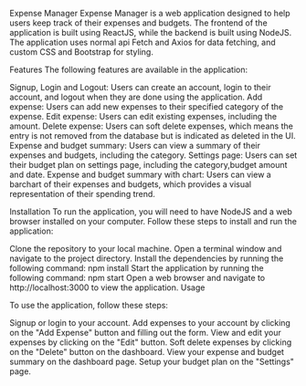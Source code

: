 Expense Manager
Expense Manager is a web application designed to help users keep track of their expenses and budgets. The frontend of the application is built using ReactJS, while the backend is built using NodeJS. The application uses normal api Fetch and Axios for data fetching, and custom CSS and Bootstrap for styling.

Features
The following features are available in the application:

Signup, Login and Logout: Users can create an account, login to their account, and logout when they are done using the application.
Add expense: Users can add new expenses to their specified category of the expense.
Edit expense: Users can edit existing expenses, including the amount.
Delete expense: Users can soft delete expenses, which means the entry is not removed from the database but is indicated as deleted in the UI.
Expense and budget summary: Users can view a summary of their expenses and budgets, including the category.
Settings page: Users can set their budget plan on settings page, including the category,budget amount and date.
Expense and budget summary with chart: Users can view a barchart of their expenses and budgets, which provides a visual representation of their spending trend.


Installation
To run the application, you will need to have NodeJS and a web browser installed on your computer. Follow these steps to install and run the application:

Clone the repository to your local machine.
Open a terminal window and navigate to the project directory.
Install the dependencies by running the following command: npm install
Start the application by running the following command: npm start
Open a web browser and navigate to http://localhost:3000 to view the application.
Usage

To use the application, follow these steps:

Signup or login to your account.
Add expenses to your account by clicking on the "Add Expense" button and filling out the form.
View and edit your expenses by clicking on the "Edit" button.
Soft delete expenses by clicking on the "Delete" button on the dashboard.
View your expense and budget summary on the dashboard page.
Setup your budget plan on the "Settings" page.


